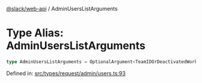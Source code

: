 [@slack/web-api](../index.md) / AdminUsersListArguments

# Type Alias: AdminUsersListArguments

```ts
type AdminUsersListArguments = OptionalArgument<TeamIDOrDeactivatedWorkspaces & TokenOverridable & CursorPaginationEnabled & object>;
```

Defined in: [src/types/request/admin/users.ts:93](https://github.com/slackapi/node-slack-sdk/blob/main/packages/web-api/src/types/request/admin/users.ts#L93)
